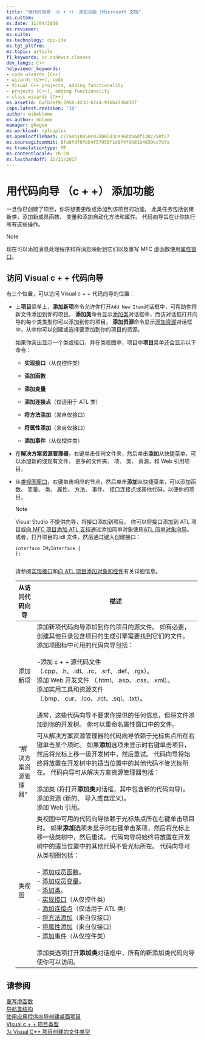 ```yaml
---
title: "用代码向导 （c + +） 添加功能 |Microsoft 文档"
ms.custom: 
ms.date: 11/04/2016
ms.reviewer: 
ms.suite: 
ms.technology: cpp-ide
ms.tgt_pltfrm: 
ms.topic: article
f1_keywords: vc.codewiz.classes
dev_langs: C++
helpviewer_keywords:
- code wizards [C++]
- wizards [C++], code
- Visual C++ projects, adding functionality
- projects [C++], adding functionality
- class wizards [C++]
ms.assetid: 6afb7ef9-7056-423d-b244-91bb4236d1d7
caps.latest.revision: "10"
author: mikeblome
ms.author: mblome
manager: ghogen
ms.workload: cplusplus
ms.openlocfilehash: c27aeb10a58c828b6503ce96ddaadf138c258f27
ms.sourcegitcommit: 8fa8fdf0fbb4f57950f1e8f4f9b81b4d39ec7d7a
ms.translationtype: MT
ms.contentlocale: zh-CN
ms.lasthandoff: 12/21/2017
---
```

# <a name="adding-functionality-with-code-wizards-c"></a>用代码向导 （c + +） 添加功能
一旦你已创建了项目，你将想要更改或添加到该项目的功能。 此类任务包括创建新类，添加新成员函数、 变量和添加自动化方法和属性。 代码向导旨在让你执行所有这些操作。  
  
> [!NOTE]
>  现在可以添加消息处理程序和将消息映射到它们以及重写 MFC 虚函数使用[属性窗口](/visualstudio/ide/reference/properties-window)。  
  
## <a name="accessing-visual-c-code-wizards"></a>访问 Visual c + + 代码向导  
 有三个位置，可以访问 Visual c + + 代码向导的位置：  
  
-   上**项目**菜单上，**添加新项**命令允许你打开`Add New Item`对话框中，可帮助你将新文件添加到你的项目。 **添加类**命令显示[添加类](../ide/add-class-dialog-box.md)对话框中，而该对话框打开向导的每个类类型你可以添加到你的项目。 **添加资源**命令显示[添加资源](../windows/add-resource-dialog-box.md)对话框中，从中你可以创建或选择要添加到你的项目的资源。  
  
     如果你突出显示一个类或接口，并在类视图中，项目中**项目**菜单还会显示以下命令：  
  
    -   **实现接口**（从仅控件类）  
  
    -   **添加函数**  
  
    -   **添加变量**  
  
    -   **添加连接点**（仅适用于 ATL 类）  
  
    -   **将方法添加**（来自仅接口）  
  
    -   **将属性添加**（来自仅接口）  
  
    -   **添加事件**（从仅控件类）  
  
-   在**解决方案资源管理器**，右键单击任何文件夹，然后单击**添加**从快捷菜单，可以添加新的或现有文件、 更多的文件夹、 项、 类、 资源，和 Web 引用项目。  
  
-   从[类视图窗口](http://msdn.microsoft.com/en-us/8d7430a9-3e33-454c-a9e1-a85e3d2db925)，右键单击相应的节点，然后单击**添加**从快捷菜单，可以添加函数、 变量、 类、 属性、 方法、 事件、 接口连接点或其他代码，以便你的项目。  
  
    > [!NOTE]
    >  Visual Studio 不提供向导，将接口添加到项目。 你可以将接口添加到 ATL 项目或[向 MFC 项目添加 ATL 支持](../mfc/reference/adding-atl-support-to-your-mfc-project.md)通过添加简单对象使用[ATL 简单对象向导](../atl/reference/atl-simple-object-wizard.md)。 或者，打开项目的.idl 文件，然后通过键入创建接口：  
  
    ```  
    interface IMyInterface {  
    };  
  
    ```  
  
     请参阅[实现接口](../ide/implementing-an-interface-visual-cpp.md)和[向 ATL 项目添加对象和控件](../atl/reference/adding-objects-and-controls-to-an-atl-project.md)有关详细信息。  
  
    |从访问代码向导|描述|  
    |-----------------------------|-----------------|  
    |添加新项|添加新项代码向导添加到你的项目的源文件。 如有必要，创建其他目录包含项目的生成引擎需要找到它们的文件。 添加项图标中可用的代码向导包括：<br /><br /> -添加 c + + 源代码文件 （.cpp、.h、.idl、.rc、.srf、.def、.rgs）。<br />添加 Web 开发文件 （.html、.asp、.css、.xml）。<br />添加实用工具和资源文件 （.bmp、.cur、.ico、.rct、.sql、.txt）。<br /><br /> 通常，这些代码向导不要求你提供的任何信息，但将文件添加到你的开发树。 你可以重命名属性窗口中的文件。|  
    |“解决方案资源管理器”|可从解决方案资源管理器的代码向导依赖于光标焦点所在右键单击某个项时。 如果**添加**选项未显示时右键单击项目，然后将光标上移一级开发树中，然后重试。 代码向导将始终将放置在开发树中的适当位置中的其他代码不管光标所在。 代码向导可从解决方案资源管理器包括：<br /><br /> 添加类 (将打开**添加类**对话框，其中包含新的代码向导)。<br />添加资源 (新的、 导入或自定义)。<br />添加 Web 引用。|  
    |类视图|类视图中可用的代码向导依赖于光标焦点所在右键单击项目时。 如果**添加**选项未显示时右键单击某项，然后将光标上移一级类树中，然后重试。 代码向导将始终将放置在开发树中的适当位置中的其他代码不管光标所在。 代码向导可从类视图包括：<br /><br /> -   [添加成员函数](../ide/adding-a-member-function-visual-cpp.md)。<br />-   [添加成员变量](../ide/adding-a-member-variable-visual-cpp.md)。<br />-   [添加类](../ide/adding-a-class-visual-cpp.md)。<br />-   [实现接口](../ide/implement-interface-wizard.md)（从仅控件类）<br />-   [添加连接点](../ide/implement-connection-point-wizard.md)（仅适用于 ATL 类）<br />-   [将方法添加](../ide/add-method-wizard.md)（来自仅接口）<br />-   [将属性添加](../ide/names-add-property-wizard.md)（来自仅接口）<br />-   [添加事件](../ide/add-event-wizard.md)（从仅控件类）<br /><br /> 添加类选项打开**添加类**对话框中，所有的新添加类代码向导使你可以访问。|  
  
## <a name="see-also"></a>请参阅  
 [重写虚函数](../ide/overriding-a-virtual-function-visual-cpp.md)   
 [导航类结构](../ide/navigating-the-class-structure-visual-cpp.md)   
 [使用应用程序向导创建桌面项目](../ide/creating-desktop-projects-by-using-application-wizards.md)   
 [Visual c + + 项目类型](../ide/visual-cpp-project-types.md)   
 [为 Visual C++ 项目创建的文件类型](../ide/file-types-created-for-visual-cpp-projects.md)